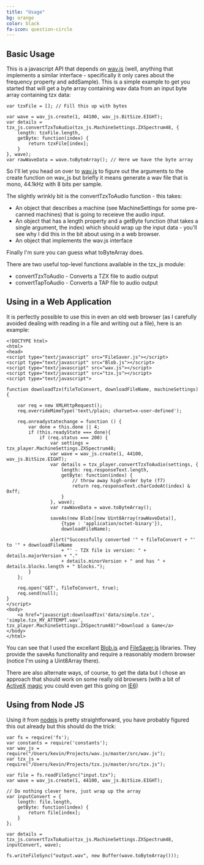 ```yaml
---
title: "Usage"
bg: orange
color: black
fa-icon: question-circle
---
```


## Basic Usage

This is a javascript API that depends on [wav.js](http://kmp1.github.io/wav.js/) (well, anything that implements a similar interface - specifically it only cares about the frequency property and addSample).  This is a simple example to get you started that will get a byte array containing wav data from an input byte array containing tzx data:

	var tzxFile = []; // Fill this up with bytes

	var wave = wav_js.create(1, 44100, wav_js.BitSize.EIGHT);
	var details = tzx_js.convertTzxToAudio(tzx_js.MachineSettings.ZXSpectrum48, {
		length: tzxFile.length,
		getByte: function(index) {
			return tzxFile[index];
		}
	}, wave);
	var rawWaveData = wave.toByteArray(); // Here we have the byte array

So I'll let you head on over to [wav.js](http://kmp1.github.io/wav.js/) to figure out the arguments to the create function on wav_js but briefly it means generate a wav file that is mono, 44.1kHz with 8 bits per sample.

The slightly wrinkly bit is the convertTzxToAudio function - this takes:

- An object that describes a machine (see MachineSettings for some pre-canned machines) that is going to receieve the audio input.
- An object that has a length property and a getByte function (that takes a single argument, the index) which should wrap up the input data - you'll see why I did this in the bit about using in a web browser.
- An object that implements the wav.js interface

Finally I'm sure you can guess what toByteArray does.

There are two useful top-level functions available in the tzx_js module:

- convertTzxToAudio - Converts a TZX file to audio output
- convertTapToAudio - Converts a TAP file to audio output

## Using in a Web Application

It is perfectly possible to use this in even an old web browser (as I carefully avoided dealing with reading in a file and writing out a file), here is an example:

	<!DOCTYPE html>
	<html>
	<head>
	<script type="text/javascript" src="FileSaver.js"></script>
	<script type="text/javascript" src="Blob.js"></script>
	<script type="text/javascript" src="wav.js"></script>
	<script type="text/javascript" src="tzx.js"></script>
	<script type="text/javascript">

	function downloadTzx(fileToConvert, downloadFileName, machineSettings) {

	    var req = new XMLHttpRequest();
	    req.overrideMimeType('text\/plain; charset=x-user-defined');

	    req.onreadystatechange = function () {
	        var done = this.done || 4;
	        if (this.readyState === done){
	            if (req.status === 200) {
	            	var settings = tzx_player.MachineSettings.ZXSpectrum48;
	                var wave = wav_js.create(1, 44100, wav_js.BitSize.EIGHT);
	                var details = tzx_player.convertTzxToAudio(settings, {
	                    length: req.responseText.length,
	                    getByte: function(index) {
	                        // throw away high-order byte (f7)
	                        return req.responseText.charCodeAt(index) & 0xff;
	                    }
	                }, wave);
	                var rawWaveData = wave.toByteArray();

	                saveAs(new Blob([new Uint8Array(rawWaveData)],
	                    {type : 'application/octet-binary'}),
	                    downloadFileName);

	                alert("Successfully converted '" + fileToConvert + "' to '" + downloadFileName
	                    + "' - TZX file is version: " + details.majorVersion + "."
	                    + details.minorVersion + " and has " + details.blocks.length + " blocks.");
	        }
	    };

	    req.open('GET', fileToConvert, true);
	    req.send(null);
	}
	</script>
	<body>
	    <a href="javascript:downloadTzx('data/simple.tzx', 'simple.tzx_MY_ATTEMPT.wav', tzx_player.MachineSettings.ZXSpectrum48)">Download a Game</a>
	</body>
	</html>

You can see that I used the excellant [Blob.js](https://github.com/eligrey/Blob.js) and [FileSaver.js](https://github.com/eligrey/FileSaver.js) libraries.  They provide the saveAs functionality and require a reasonably modern browser (notice I'm using a Uint8Array there).

There are also alternate ways, of course, to get the data but I chose an approach that should work on some really old browsers (with a bit of [ActiveX](http://en.wikipedia.org/wiki/ActiveX) [magic](http://www.w3schools.com/ajax/ajax_xmlhttprequest_create.asp) you could even get this going on [IE6](http://en.wikipedia.org/wiki/Internet_Explorer_6))

## Using from Node JS

Using it from [nodejs](http://nodejs.org/) is pretty straightforward, you have probably figured this out already but this should do the trick:

	var fs = require('fs');
	var constants = require('constants');
	var wav_js = require("/Users/kevin/Projects/wav.js/master/src/wav.js");
	var tzx_js = require("/Users/kevin/Projects/tzx.js/master/src/tzx.js");

	var file = fs.readFileSync("input.tzx");
	var wave = wav_js.create(1, 44100, wav_js.BitSize.EIGHT);

	// Do nothing clever here, just wrap up the array
	var inputConvert = {
		length: file.length,
		getByte: function(index) {
			return file[index];
		}
	};

	var details = tzx_js.convertTzxToAudio(tzx_js.MachineSettings.ZXSpectrum48, inputConvert, wave);

	fs.writeFileSync("output.wav", new Buffer(wave.toByteArray()));



